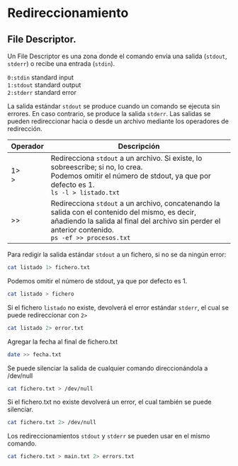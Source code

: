 # Redireccionamiento
## File Descriptor.
Un File Descriptor es una zona donde el comando envía una salida (`stdout`,  `stderr`) o recibe una entrada (`stdin`).

`0:stdin`     standard input<br>
`1:stdout`    standard output<br>
`2:stderr`    standard error<br>

La salida estándar `stdout` se produce cuando un comando se ejecuta sin errores. En caso contrario, se produce la salida `stderr`. 
Las salidas se pueden redireccionar hacia o desde un archivo mediante los operadores de redirección.
<table>
  <thead>
    <tr>
      <th>Operador</th>
      <th>Descripción</th>
    </tr>
  </thead>
  <tr>
    <td> 1> <br> > </td>
    <td>Redirecciona <code>stdout</code> a un archivo. Si existe, lo sobreescribe; si no, lo crea.<br>
      Podemos omitir el número de stdout, ya que por defecto es 1.<br>
    <code>ls -l > listado.txt </code>
    </td>
  </tr>
  <tr>
    <td> >> </td>
    <td>Redirecciona <code>stdout</code> a un archivo, concatenando la salida con el contenido del mismo, es decir, añadiendo la salida al final del archivo sin perder el anterior contenido.<br>
      <code>ps -ef >> procesos.txt  </code>
    </td>
  </tr>
</table>  


Para redigir la salida estándar `stdout` a un fichero, si no se da ningún error:
```bash
cat listado 1> fichero.txt
```
Podemos omitir el número de stdout, ya que por defecto es 1.
```bash
cat listado > fichero
```
Si el fichero `listado` no existe, devolverá el error estándar `stderr`, el cual se puede redireccionar con `2>`
```bash
cat listado 2> error.txt
```
Agregar la fecha al final de fichero.txt
```bash
date >> fecha.txt
```
Se puede silenciar la salida de cualquier comando direccionándola a /dev/null

```bash
cat fichero.txt > /dev/null
```
Si el fichero.txt no existe devolverá un error, el cual también se puede silenciar.
```bash
cat fichero.txt 2> /dev/null
```
Los redireccionamientos `stdout` y `stderr` se pueden usar en el mismo comando. 
```bash
cat fichero.txt > main.txt 2> errors.txt
```
